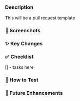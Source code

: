 ### Description

This will be a pull request template

### 📸 Screenshots

### ✨ Key Changes

### ✅ Checklist

[] - tasks here

### 🚀 How to Test

### 🚧 Future Enhancements
